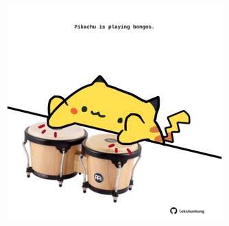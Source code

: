 <!-- built at 19/02/2021, 02:08:22 UTC -->
<p align="center">
  <img width="500" height="500" src="./ReadmeImage.svg">
</p>
